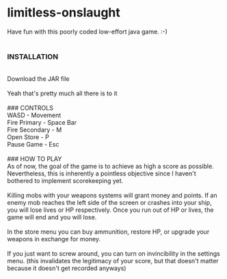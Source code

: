 # limitless-onslaught
Have fun with this poorly coded low-effort java game. :-) <br />
<br />
### INSTALLATION
<br />
Download the JAR file <br />
<br />
Yeah that's pretty much all there is to it <br />
<br />
### CONTROLS
<br />
WASD - Movement <br />
Fire Primary - Space Bar <br />
Fire Secondary - M <br />
Open Store - P <br />
Pause Game - Esc <br />
<br />
### HOW TO PLAY
<br />
As of now, the goal of the game is to achieve as high a score as possible. Nevertheless, this is inherently a pointless objective since I haven't bothered to implement scorekeeping yet. <br />
<br />
Killing mobs with your weapons systems will grant money and points. If an enemy mob reaches the left side of the screen or crashes into your ship, you will lose lives or HP respectively. Once you run out of HP or lives, the game will end and you will lose. <br />
<br />
In the store menu you can buy ammunition, restore HP, or upgrade your weapons in exchange for money. <br />
<br />
If you just want to screw around, you can turn on invincibility in the settings menu. (this invalidates the legitimacy of your score, but that doesn't matter because it doesn't get recorded anyways) <br />
